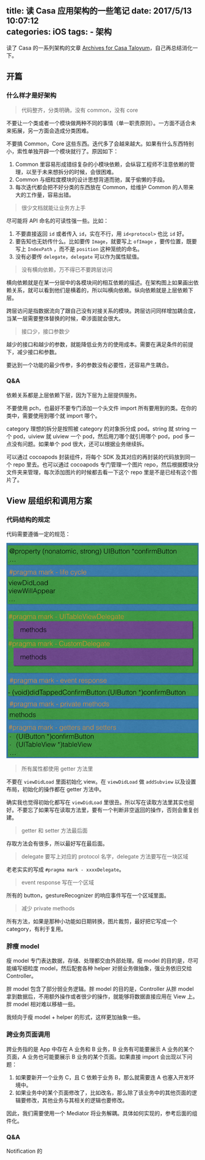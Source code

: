 title: 读 Casa 应用架构的一些笔记
date: 2017/5/13 10:07:12  
categories: iOS
tags:
	- 架构
---

读了 Casa 的一系列架构的文章 [Archives for Casa Taloyum](https://casatwy.com/archives.html)，自己再总结消化一下。

<!--more-->



## 开篇

### 什么样才是好架构

> 代码整齐，分类明确，没有 common，没有 core

不要让一个类或者一个模块做两种不同的事情（单一职责原则）。一方面不适合未来拓展，另一方面会造成分类困难。

不要搞 Common，Core 这些东西。迭代多了会越来越大。如果有什么东西特别小，索性单独开辟一个模块就行了。原因如下：

1. Common 里容易形成错综复杂的小模块依赖，会纵容工程师不注意依赖的管理，以至于未来想拆分的时候，会很困难。
2. Common 与细粒度模块的设计思想背道而驰，属于偷懒的手段。
3. 每次迭代都会把不好分类的东西放在 Common，给维护 Common 的人带来大的工作量，容易出错。


> 很少文档就能让业务方上手

尽可能将 API 命名的可读性强一些。比如：

1. 不要直接返回 `id` 或者传入 `id`，实在不行，用 `id<protocol>` 也比 `id` 好。
2. 要告知也无妨传什么。比如要传 `Image`，就要写上 `ofImage` ，要传位置，既要写上 `IndexPath` ，而不是 `position` 这种笼统的命名。
3. 没有必要传 `delegate`，`delegate` 可以作为属性赋值。


> 没有横向依赖，万不得已不要跨层访问

横向依赖就是在某一分层中的各模块间的相互依赖的描述。在架构图上如果画出依赖关系，就可以看到他们是横着的，所以叫横向依赖。纵向依赖就是上层依赖下层。

跨层访问是指数据流向了跟自己没有对接关系的模块。跨层访问同样增加耦合度，当某一层需要整体替换的时候，牵涉面就会很大。

> 接口少，接口参数少

越少的接口和越少的参数，就能降低业务方的使用成本。需要在满足条件的前提下，减少接口和参数。

要达到一个功能的最少传参，多的参数没有必要性，还容易产生耦合。



### Q&A

依赖关系都是上层依赖下层，因为下层为上层提供服务。

不要使用 pch，也最好不要专门添加一个头文件 import 所有要用到的类。在你的类中，需要使用到哪个就 import 哪个。

category 理想的拆分是按照被 category 的对象拆分成 pod。string 就 string 一个 pod，uiview 就 uiview 一个 pod，然后用刀哪个就引用哪个 pod，pod 多一点没有问题。如果单个 pod 很大，还可以根据业务继续拆。

可以通过 cocoapods 封装组件，将每个 SDK 及其对应的再封装的代码放到同一个 repo 里去。也可以通过 cocoapods 专门管理一个图片 repo，然后根据模块分文件夹来管理，每次添加图片的时候都去看一下这个 repo 里是不是已经有这个图片了。



## View 层组织和调用方案

### 代码结构的规定

代码需要遵循一定的规范：

![](https://github.com/zhang759740844/MyImgs/blob/master/MyBlog/casa_1.png?raw=true)

> 所有属性都使用 getter 方法里

不要在 `viewDidLoad` 里面初始化 view。在 `viewDidLoad` 做 `addSubview` 以及设置布局，初始化的操作都在 getter 方法中。

确实我也觉得初始化都写在 `viewDidLoad` 里很丑。所以写在读取方法里其实也挺好。不要忘了如果写在读取方法里，要有一个判断非空返回的操作，否则会重复创建。

> getter 和 setter 方法最后面

存取方法会有很多，所以最好写在最后面。

> delegate 要写上对应的 protocol 名字，delegate 方法要写在一块区域

老老实实的写成 `#pragma mark - xxxxDelegate`。

> event response 写在一个区域

所有的 button，gestureRecognizer 的响应事件写在一个区域里面。

> 减少 private methods

所有方法，如果是那种小功能如日期转换，图片裁剪，最好把它写成一个 category，有利于复用。



### 胖瘦 model

瘦 model 专门表达数据，存储、处理都交由外部处理。瘦 model 的目的是，尽可能编写细粒度 model，然后配套各种 helper 对弱业务做抽象，强业务依旧交给 Controller。

胖 model 包含了部分弱业务逻辑。胖 model 的目的是，Controller 从胖 model 拿到数据后，不用额外操作或者很少的操作，就能够将数据直接应用在 View 上。胖 model 相对难以移植一些。

我倾向于瘦 model + helper 的形式，这样更加抽象一些。



### 跨业务页面调用

跨业务指的是 App 中存在 A 业务和 B 业务，B 业务有可能要展示 A 业务的某个页面，A 业务也可能要展示 B 业务的某个页面。如果直接 import 会出现以下问题：

1. 如果要新开一个业务 C，且 C 依赖于业务 B，那么就需要连 A 也塞入开发环境中。
2. 如果业务中的某个页面修改了，比如改名，那么除了该业务中的其他页面的逻辑要修改，其他业务与其相关的逻辑也要修改。

因此，我们需要使用一个 Mediator 将业务解耦。具体如何实现的，参考后面的组件化。



### Q&A

Notification 的











